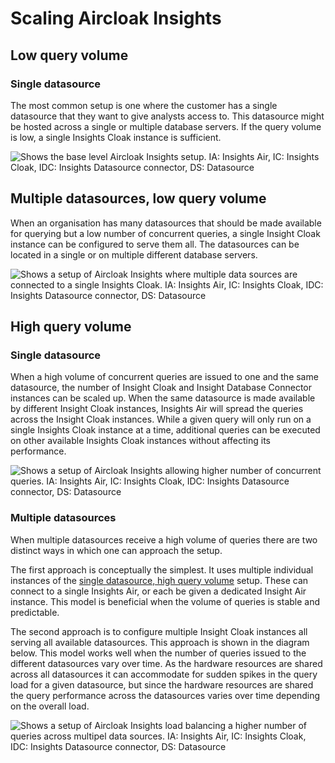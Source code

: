 # Scaling Aircloak Insights

## Low query volume

### Single datasource

The most common setup is one where the customer has a single datasource that they want to give analysts access to. This
datasource might be hosted across a single or multiple database servers. If the query volume is low, a single Insights
Cloak instance is sufficient.

![Shows the base level Aircloak Insights setup. IA: Insights Air, IC: Insights
Cloak, IDC: Insights Datasource connector, DS: Datasource](scaling/single-low.png)


## Multiple datasources, low query volume

When an organisation has many datasources that should be made available for querying but a low number of concurrent
queries, a single Insight Cloak instance can be configured to serve them all. The datasources can be located in a single
or on multiple different database servers.

![Shows a setup of Aircloak Insights where multiple data sources are connected to a single Insights Cloak. IA: Insights Air, IC: Insights
Cloak, IDC: Insights Datasource connector, DS: Datasource](scaling/multi-low.png)


## High query volume

### Single datasource

When a high volume of concurrent queries are issued to one and the same datasource, the number of Insight Cloak and
Insight Database Connector instances can be scaled up. When the same datasource is made available by different Insight
Cloak instances, Insights Air will spread the queries across the Insight Cloak instances. While a given query will only
run on a single Insights Cloak instance at a time, additional queries can be executed on other available Insights Cloak
instances without affecting its performance.

![Shows a setup of Aircloak Insights allowing higher number of concurrent queries. IA: Insights Air, IC: Insights
Cloak, IDC: Insights Datasource connector, DS: Datasource](scaling/single-high.png)


### Multiple datasources

When multiple datasources receive a high volume of queries there are two distinct ways in which one can approach the
setup.

The first approach is conceptually the simplest. It uses multiple individual instances of the
[single datasource, high query volume](#high-query-volume) setup. These can connect to
a single Insights Air, or each be given a dedicated Insight Air instance. This
model is beneficial when the volume of queries is stable and predictable.

The second approach is to configure multiple Insight Cloak instances all serving all available datasources. This
approach is shown in the diagram below. This model works well when the number of queries issued to the different
datasources vary over time. As the hardware resources are shared across all datasources it can accommodate for sudden
spikes in the query load for a given datasource, but since the hardware resources are shared the query performance
across the datasources varies over time depending on the overall load.

![Shows a setup of Aircloak Insights load balancing a higher number of queries across multipel data sources. IA: Insights Air, IC: Insights
Cloak, IDC: Insights Datasource connector, DS: Datasource](scaling/multi-high.png)

